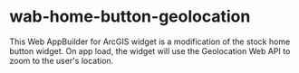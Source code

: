 # wab-home-button-geolocation
This Web AppBuilder for ArcGIS widget is a modification of the stock home button widget.  On app load, the widget will use the Geolocation Web API to zoom to the user's location.
